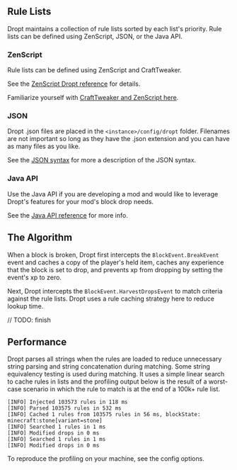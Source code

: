 ## Rule Lists

Dropt maintains a collection of rule lists sorted by each list's priority. Rule lists can be defined using ZenScript, JSON, or the Java API.

### ZenScript

Rule lists can be defined using ZenScript and CraftTweaker.

See the [ZenScript Dropt reference](zs/dropt.md) for details.

Familiarize yourself with [CraftTweaker and ZenScript here](https://crafttweaker.readthedocs.io/en/latest/).

### JSON

Dropt .json files are placed in the `<instance>/config/dropt` folder. Filenames are not important so long as they have the .json extension and you can have as many files as you like.

See the [JSON syntax](json/syntax.md) for more a description of the JSON syntax.

### Java API

Use the Java API if you are developing a mod and would like to leverage Dropt's features for your mod's block drop needs.

See the [Java API reference](api/reference.md) for more info.

## The Algorithm

When a block is broken, Dropt first intercepts the `BlockEvent.BreakEvent` event and caches a copy of the player's held item, caches any experience that the block is set to drop, and prevents xp from dropping by setting the event's xp to zero.

Next, Dropt intercepts the `BlockEvent.HarvestDropsEvent` to match criteria against the rule lists. Dropt uses a rule caching strategy here to reduce lookup time.

// TODO: finish

## Performance

Dropt parses all strings when the rules are loaded to reduce unnecessary string parsing and string concatenation during matching. Some string equivalency testing is used during matching. It uses a simple linear search to cache rules in lists and the profiling output below is the result of a worst-case scenario in which the rule to match is at the end of a 100k+ rule list.

```text
[INFO] Injected 103573 rules in 118 ms
[INFO] Parsed 103575 rules in 532 ms
[INFO] Cached 1 rules from 103575 rules in 56 ms, blockState: minecraft:stone[variant=stone]
[INFO] Searched 1 rules in 1 ms
[INFO] Modified drops in 0 ms
[INFO] Searched 1 rules in 1 ms
[INFO] Modified drops in 0 ms
```

To reproduce the profiling on your machine, see the config options.